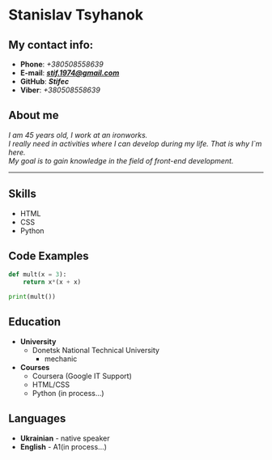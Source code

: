 # Stanislav Tsyhanok


## My contact info:
- **Phone**: *+380508558639*
- **E-mail**: ***<stif.1974@gmail.com>***
- **GitHub**: ***Stifec***
- **Viber**: *+380508558639*


## About me

*I am 45 years old, I work at an ironworks.<br> 
I really need in activities where I can develop during my life. 
That is why I`m here.<br> 
My goal is to gain knowledge in the field of front-end development.*

***
## Skills

- HTML
- CSS
- Python

## Code Examples
  ```python
  def mult(x = 3):
      return x*(x + x)

  print(mult())
  ```

  ## Education

  - **University**
      - Donetsk National Technical University
         - mechanic
  - **Courses**  
     - Coursera (Google IT Support)
     - HTML/CSS
     - Python (in process...)

  ## Languages

  - **Ukrainian** - native speaker
  - **English** - A1(in process...)


